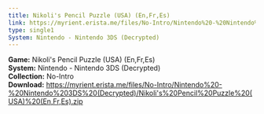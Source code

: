 ```yaml
---
title: Nikoli's Pencil Puzzle (USA) (En,Fr,Es)
link: https://myrient.erista.me/files/No-Intro/Nintendo%20-%20Nintendo%203DS%20(Decrypted)/Nikoli's%20Pencil%20Puzzle%20(USA)%20(En,Fr,Es).zip
type: single1
System: Nintendo - Nintendo 3DS (Decrypted)
---
```

<b>Game:</b> Nikoli's Pencil Puzzle (USA) (En,Fr,Es)<br>
<b>System:</b> Nintendo - Nintendo 3DS (Decrypted)<br>
<b>Collection:</b> No-Intro<br>
<b>Download:</b> https://myrient.erista.me/files/No-Intro/Nintendo%20-%20Nintendo%203DS%20(Decrypted)/Nikoli's%20Pencil%20Puzzle%20(USA)%20(En,Fr,Es).zip